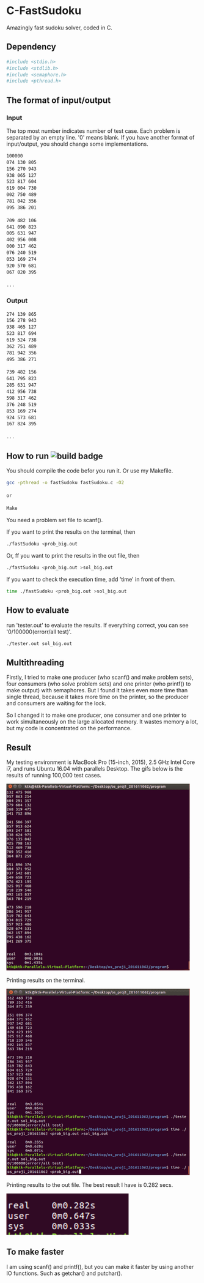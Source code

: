 C-FastSudoku
===
Amazingly fast sudoku solver, coded in C.

## Dependency
```bash
#include <stdio.h>
#include <stdlib.h>
#include <semaphore.h>
#include <pthread.h>
```

## The format of input/output
### Input
The top most number indicates number of test case. Each problem is separated by an empty line. '0' means blank. If you have another format of input/output, you should change some implementations.
```bash
100000
074 130 805
156 270 943
938 065 127
523 817 604
619 004 730
002 750 489
781 042 356
095 386 201

709 482 106
641 090 823
005 631 947
402 956 008
000 317 462
076 240 519
053 169 274
920 570 681
067 020 395

...
```

### Output
```bash
274 139 865
156 278 943
938 465 127
523 817 694
619 524 738
362 751 489
781 942 356
495 386 271

739 482 156
641 795 823
285 631 947
412 956 738
598 317 462
376 248 519
853 169 274
924 573 681
167 824 395

...
```

## How to run ![build badge](https://img.shields.io/badge/build-passing-green.svg)
You should compile the code befor you run it. Or use my Makefile.

```bash
gcc -pthread -o fastSudoku fastSudoku.c -O2

or

Make
```
You need a problem set file to scanf().

If you want to print the results on the terminal, then
```bash
./fastSudoku <prob_big.out

```
Or, ff you want to print the results in the out file, then
```bash
./fastSudoku <prob_big.out >sol_big.out

```
If you want to check the execution time, add 'time' in front of them.
```bash
time ./fastSudoku <prob_big.out >sol_big.out

```

## How to evaluate
run 'tester.out' to evaluate the results. If everything correct, you can see '0/100000(errorr/all test)'.
```bash
./tester.out sol_big.out

```

## Multithreading
Firstly, I tried to make one producer (who scanf() and make problem sets), four consumers (who solve problem sets) and one printer (who printf() to make output) with semaphores. But I found it takes even more time than single thread, because it takes more time on the printer, so the producer and consumers are waiting for the lock. 

So I changed it to make one producer, one consumer and one printer to work simultaneously on the large allocated memory. It wastes memory a lot, but my code is concentrated on the performance. 

## Result
My testing environment is MacBook Pro (15-inch, 2015), 2.5 GHz Intel Core i7, and runs Ubuntu 16.04 with parallels Desktop. The gifs below is the results of running 100,000 test cases. 

<img src="gif/fast_sudoku_1.gif" alt="drawing" width="480"/>

Printing results on the terminal.

<img src="gif/fast_sudoku_2.gif" alt="drawing" width="480"/>

Printing results to the out file. The best result I have is 0.282 secs. 

<img src="img/best_result.png" alt="drawing" width="320"/>


## To make faster
I am using scanf() and printf(), but you can make it faster by using another IO functions. Such as getchar() and putchar().
